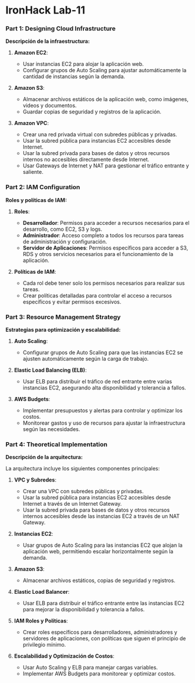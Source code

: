 # IronHack Lab-11

### Part 1: Designing Cloud Infrastructure

**Descripción de la infraestructura:**

1. **Amazon EC2**:
    - Usar instancias EC2 para alojar la aplicación web.
    - Configurar grupos de Auto Scaling para ajustar automáticamente la cantidad de instancias según la demanda.

2. **Amazon S3**:
    - Almacenar archivos estáticos de la aplicación web, como imágenes, videos y documentos.
    - Guardar copias de seguridad y registros de la aplicación.

3. **Amazon VPC**:
    - Crear una red privada virtual con subredes públicas y privadas.
    - Usar la subred pública para instancias EC2 accesibles desde Internet.
    - Usar la subred privada para bases de datos y otros recursos internos no accesibles directamente desde Internet.
    - Usar Gateways de Internet y NAT para gestionar el tráfico entrante y saliente.

### Part 2: IAM Configuration

**Roles y políticas de IAM:**

1. **Roles**:
    - **Desarrollador**: Permisos para acceder a recursos necesarios para el desarrollo, como EC2, S3 y logs.
    - **Administrador**: Acceso completo a todos los recursos para tareas de administración y configuración.
    - **Servidor de Aplicaciones**: Permisos específicos para acceder a S3, RDS y otros servicios necesarios para el funcionamiento de la aplicación.

2. **Políticas de IAM**:
    - Cada rol debe tener solo los permisos necesarios para realizar sus tareas.
    - Crear políticas detalladas para controlar el acceso a recursos específicos y evitar permisos excesivos.

### Part 3: Resource Management Strategy

**Estrategias para optimización y escalabilidad:**

1. **Auto Scaling**:
    - Configurar grupos de Auto Scaling para que las instancias EC2 se ajusten automáticamente según la carga de trabajo.

2. **Elastic Load Balancing (ELB)**:
    - Usar ELB para distribuir el tráfico de red entrante entre varias instancias EC2, asegurando alta disponibilidad y tolerancia a fallos.

3. **AWS Budgets**:
    - Implementar presupuestos y alertas para controlar y optimizar los costos.
    - Monitorear gastos y uso de recursos para ajustar la infraestructura según las necesidades.

### Part 4: Theoretical Implementation

**Descripción de la arquitectura:**

La arquitectura incluye los siguientes componentes principales:

1. **VPC y Subredes**:
    - Crear una VPC con subredes públicas y privadas.
    - Usar la subred pública para instancias EC2 accesibles desde Internet a través de un Internet Gateway.
    - Usar la subred privada para bases de datos y otros recursos internos accesibles desde las instancias EC2 a través de un NAT Gateway.

2. **Instancias EC2**:
    - Usar grupos de Auto Scaling para las instancias EC2 que alojan la aplicación web, permitiendo escalar horizontalmente según la demanda.

3. **Amazon S3**:
    - Almacenar archivos estáticos, copias de seguridad y registros.

4. **Elastic Load Balancer**:
    - Usar ELB para distribuir el tráfico entrante entre las instancias EC2 para mejorar la disponibilidad y tolerancia a fallos.

5. **IAM Roles y Políticas**:
    - Crear roles específicos para desarrolladores, administradores y servidores de aplicaciones, con políticas que siguen el principio de privilegio mínimo.

6. **Escalabilidad y Optimización de Costos**:
    - Usar Auto Scaling y ELB para manejar cargas variables.
    - Implementar AWS Budgets para monitorear y optimizar costos.

